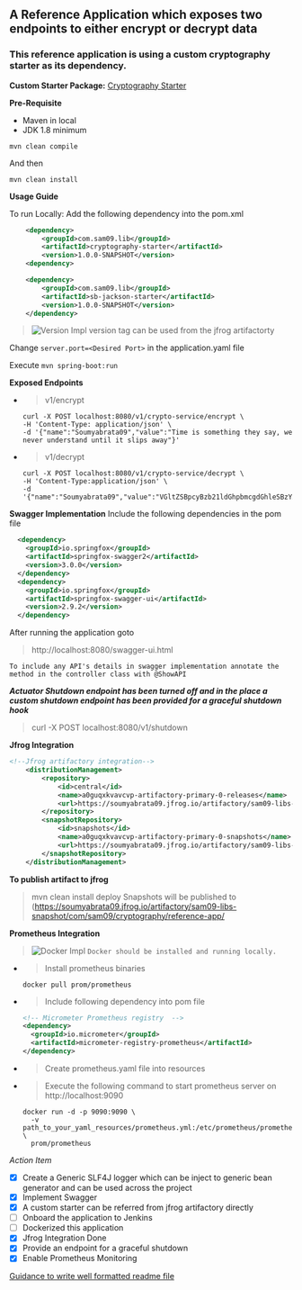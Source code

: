## A Reference Application which exposes two endpoints to either encrypt or decrypt data
### This reference application is using a custom cryptography starter as its dependency.

**Custom Starter Package:** [Cryptography Starter](https://github.com/soumyabrata09/SB-Custom-Starter)

**Pre-Requisite**
 - Maven in local
 - JDK 1.8 minimum
 
````
mvn clean compile
````
And then
````
mvn clean install
````

**Usage Guide**

To run Locally:
Add the following dependency into the pom.xml
````xml
    <dependency>
        <groupId>com.sam09.lib</groupId>
        <artifactId>cryptography-starter</artifactId>
        <version>1.0.0-SNAPSHOT</version> 
    <dependency>

    <dependency>
	    <groupId>com.sam09.lib</groupId>
	    <artifactId>sb-jackson-starter</artifactId>
		<version>1.0.0-SNAPSHOT</version>
	</dependency>
````
> ![Version Impl](https://via.placeholder.com/15/f03c15/000000?text=+) version tag can be used from the jfrog artifactorty 

Change `server.port=<Desired Port>` in the application.yaml file

Execute `mvn spring-boot:run`

**Exposed Endpoints** 
- > v1/encrypt
  ````
  curl -X POST localhost:8080/v1/crypto-service/encrypt \
  -H 'Content-Type: application/json' \
  -d '{"name":"Soumyabrata09","value":"Time is something they say, we never understand until it slips away"}'
  ````
- > v1/decrypt
  ````
  curl -X POST localhost:8080/v1/crypto-service/decrypt \
  -H 'Content-Type:application/json' \
  -d '{"name":"Soumyabrata09","value":"VGltZSBpcyBzb21ldGhpbmcgdGhleSBzYXksIHdlIG5ldmVyIHVuZGVyc3RhbmQgdW50aWwgaXQgc2xpcHMgYXdheQ"}'
  ````
 **Swagger Implementation**
 Include the following dependencies in the pom file
````xml
  <dependency>
    <groupId>io.springfox</groupId>
	<artifactId>springfox-swagger2</artifactId>
	<version>3.0.0</version>
  </dependency>
  <dependency>
  	<groupId>io.springfox</groupId>
  	<artifactId>springfox-swagger-ui</artifactId>
  	<version>2.9.2</version>
  </dependency>
```` 

After running the application goto 
> http://localhost:8080/swagger-ui.html
````
To include any API's details in swagger implementation annotate the method in the controller class with @ShowAPI
````
_**Actuator Shutdown endpoint has been turned off and in the place a custom shutdown endpoint has been provided for a graceful shutdown hook**_
> curl -X POST localhost:8080/v1/shutdown

**Jfrog Integration**
````xml
<!--Jfrog artifactory integration-->
	<distributionManagement>
		<repository>
			<id>central</id>
			<name>a0guqxkvavcvp-artifactory-primary-0-releases</name>
			<url>https://soumyabrata09.jfrog.io/artifactory/sam09-libs-release</url>
		</repository>
		<snapshotRepository>
			<id>snapshots</id>
			<name>a0guqxkvavcvp-artifactory-primary-0-snapshots</name>
			<url>https://soumyabrata09.jfrog.io/artifactory/sam09-libs-snapshot</url>
		</snapshotRepository>
	</distributionManagement>
````

**To publish artifact to jfrog**
> mvn clean install deploy 
> Snapshots will be published to (https://soumyabrata09.jfrog.io/artifactory/sam09-libs-snapshot/com/sam09/cryptography/reference-app/

**Prometheus Integration**

> ![Docker Impl](https://via.placeholder.com/15/f03c15/000000?text=+) `Docker should be installed and running locally.`

- > Install prometheus binaries
  ````
  docker pull prom/prometheus
  ````
- > Include following dependency into pom file
  ````xml
  <!-- Micrometer Prometheus registry  -->
  <dependency>
    <groupId>io.micrometer</groupId>
    <artifactId>micrometer-registry-prometheus</artifactId>
  </dependency>
  ````
- > Create prometheus.yaml file into resources
- > Execute the following command to start prometheus server on http://localhost:9090 
  ````
  docker run -d -p 9090:9090 \
    -v path_to_your_yaml_resources/prometheus.yml:/etc/prometheus/prometheus.yml \
    prom/prometheus
  ````
_Action Item_
 - [x] Create a Generic SLF4J logger which can be inject to generic bean generator and can be used across the project 
 - [x] Implement Swagger
 - [x] A custom starter can be referred from jfrog artifactory directly
 - [ ] Onboard the application to Jenkins
 - [ ] Dockerized this application
 - [x] Jfrog Integration Done
 - [x] Provide an endpoint for a graceful shutdown
 - [x] Enable Prometheus Monitoring
 
[Guidance to write well formatted readme file](https://docs.github.com/en/github/writing-on-github/getting-started-with-writing-and-formatting-on-github/basic-writing-and-formatting-syntax)